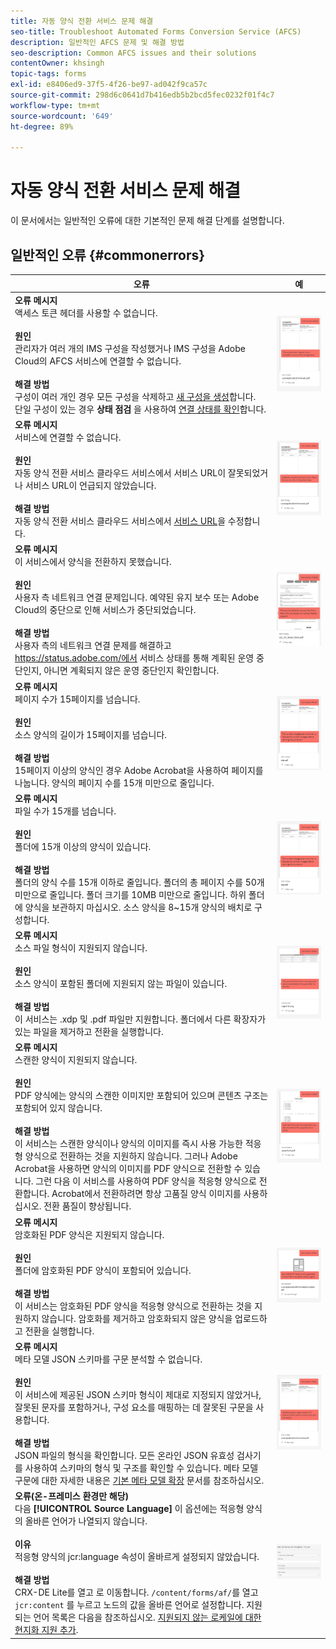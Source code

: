 ```yaml
---
title: 자동 양식 전환 서비스 문제 해결
seo-title: Troubleshoot Automated Forms Conversion Service (AFCS)
description: 일반적인 AFCS 문제 및 해결 방법
seo-description: Common AFCS issues and their solutions
contentOwner: khsingh
topic-tags: forms
exl-id: e8406ed9-37f5-4f26-be97-ad042f9ca57c
source-git-commit: 298d6c0641d7b416edb5b2bcd5fec0232f01f4c7
workflow-type: tm+mt
source-wordcount: '649'
ht-degree: 89%

---
```


# 자동 양식 전환 서비스 문제 해결

이 문서에서는 일반적인 오류에 대한 기본적인 문제 해결 단계를 설명합니다.

<!--The article provides information on installation, configuration and administration issues that may arise in an Automated Forms Conversion Service production environment. -->

## 일반적인 오류 {#commonerrors}

| 오류 | 예 |
|--- |--- |
| **오류 메시지** <br> 액세스 토큰 헤더를 사용할 수 없습니다. <br><br> **원인** <br> 관리자가 여러 개의 IMS 구성을 작성했거나 IMS 구성을 Adobe Cloud의 AFCS 서비스에 연결할 수 없습니다. <br><br>**해결 방법** <br> 구성이 여러 개인 경우 모든 구성을 삭제하고 [새 구성을 생성](configure-service.md#obtainpubliccertificates)합니다. <br> 단일 구성이 있는 경우 **상태 점검** 을 사용하여 [연결 상태를 확인](configure-service.md#createintegrationoption)합니다. | ![액세스 토큰 헤더를 사용할 수 없습니다](assets/invalid-ims-configurations.png) |
| **오류 메시지** <br> 서비스에 연결할 수 없습니다.  <br><br>**원인** <br> 자동 양식 전환 서비스 클라우드 서비스에서 서비스 URL이 잘못되었거나 서비스 URL이 언급되지 않았습니다. <br><br>**해결 방법** <br> 자동 양식 전환 서비스 클라우드 서비스에서 [서비스 URL](configure-service.md#configure-the-cloud-service)을 수정합니다. | ![서비스에 연결할 수 없습니다.](assets/wrong-service-url-configured.png) |
| **오류 메시지** <br> 이 서비스에서 양식을 전환하지 못했습니다.  <br><br>**원인** <br> 사용자 측 네트워크 연결 문제입니다. 예약된 유지 보수 또는 Adobe Cloud의 중단으로 인해 서비스가 중단되었습니다. <br><br>**해결 방법** <br> 사용자 측의 네트워크 연결 문제를 해결하고 https://status.adobe.com/에서 서비스 상태를 통해 계획된 운영 중단인지, 아니면 계획되지 않은 운영 중단인지 확인합니다. | ![서비스에 연결할 수 없습니다.](assets/conversion-failure.png) |
| **오류 메시지** <br> 페이지 수가 15페이지를 넘습니다.  <br><br>**원인** <br> 소스 양식의 길이가 15페이지를 넘습니다.  <br><br>**해결 방법** <br> 15페이지 이상의 양식인 경우 Adobe Acrobat을 사용하여 페이지를 나눕니다. 양식의 페이지 수를 15개 미만으로 줄입니다. | ![서비스에 연결할 수 없습니다.](assets/number-of-pages.png) |
| **오류 메시지** <br> 파일 수가 15개를 넘습니다.  <br><br>**원인** <br>  폴더에 15개 이상의 양식이 있습니다. <br><br>**해결 방법** <br> 폴더의 양식 수를 15개 이하로 줄입니다. 폴더의 총 페이지 수를 50개 미만으로 줄입니다. 폴더 크기를 10MB 미만으로 줄입니다. 하위 폴더에 양식을 보관하지 마십시오. 소스 양식을 8~15개 양식의 배치로 구성합니다. | ![서비스에 연결할 수 없습니다.](assets/number-of-pages.png) |
| **오류 메시지** <br> 소스 파일 형식이 지원되지 않습니다.  <br><br>**원인** <br> 소스 양식이 포함된 폴더에 지원되지 않는 파일이 있습니다. <br><br>**해결 방법** <br> 이 서비스는 .xdp 및 .pdf 파일만 지원합니다. 폴더에서 다른 확장자가 있는 파일을 제거하고 전환을 실행합니다. | ![서비스에 연결할 수 없습니다.](assets/unsupported-file-formats.png) |
| **오류 메시지** <br> 스캔한 양식이 지원되지 않습니다.  <br><br>**원인** <br> PDF 양식에는 양식의 스캔한 이미지만 포함되어 있으며 콘텐츠 구조는 포함되어 있지 않습니다. <br><br>**해결 방법** <br> 이 서비스는 스캔한 양식이나 양식의 이미지를 즉시 사용 가능한 적응형 양식으로 전환하는 것을 지원하지 않습니다. 그러나 Adobe Acrobat을 사용하면 양식의 이미지를 PDF 양식으로 전환할 수 있습니다. 그런 다음 이 서비스를 사용하여 PDF 양식을 적응형 양식으로 전환합니다. Acrobat에서 전환하려면 항상 고품질 양식 이미지를 사용하십시오. 전환 품질이 향상됩니다. | ![서비스에 연결할 수 없습니다.](assets/scanned-forms-error.png) |
| **오류 메시지**<br> 암호화된 PDF 양식은 지원되지 않습니다.  <br><br>**원인** <br> 폴더에 암호화된 PDF 양식이 포함되어 있습니다. <br><br>**해결 방법** <br> 이 서비스는 암호화된 PDF 양식을 적응형 양식으로 전환하는 것을 지원하지 않습니다. 암호화를 제거하고 암호화되지 않은 양식을 업로드하고 전환을 실행합니다. | ![서비스에 연결할 수 없습니다.](assets/secured-pdf-form.png) |
| **오류 메시지** <br> 메타 모델 JSON 스키마를 구문 분석할 수 없습니다.  <br><br>**원인** <br> 이 서비스에 제공된 JSON 스키마 형식이 제대로 지정되지 않았거나, 잘못된 문자를 포함하거나, 구성 요소를 매핑하는 데 잘못된 구문을 사용합니다.  <br><br>**해결 방법** <br> JSON 파일의 형식을 확인합니다. 모든 온라인 JSON 유효성 검사기를 사용하여 스키마의 형식 및 구조를 확인할 수 있습니다. 메타 모델 구문에 대한 자세한 내용은 [기본 메타 모델 확장](extending-the-default-meta-model.md) 문서를 참조하십시오. | ![서비스에 연결할 수 없습니다.](assets/invalid-meta-model-schema.png) |
| **오류(온-프레미스 환경만 해당)** <br> 다음 **[!UICONTROL Source Language]** 이 옵션에는 적응형 양식의 올바른 언어가 나열되지 않습니다. <br><br>**이유** <br> 적응형 양식의 jcr:language 속성이 올바르게 설정되지 않았습니다.  <br><br>**해결 방법** <br> CRX-DE Lite를 열고 로 이동합니다. `/content/forms/af/`를 열고 `jcr:content` 를 누르고 노드의 값을 올바른 언어로 설정합니다. 지원되는 언어 목록은 다음을 참조하십시오. [지원되지 않는 로케일에 대한 현지화 지원 추가](https://experienceleague.adobe.com/docs/experience-manager-65/forms/manage-administer-aem-forms/supporting-new-language-localization.html#add-localization-support-for-non-supported-locales). | ![서비스에 연결할 수 없습니다.](assets/aem-forms-translation-project-language-unavailable.png) |

<!--

<table>
<thead>
<tr>
<th>Error</th>
<th>Example</th>
</tr>
</thead>
<tbody>
<tr>
<td><strong>Error Message</strong> <p> The access token header is not available. </p><br><strong>Reason</strong> <br> An administrator has created multiple IMS configurations or IMS configuration is not able to reach AFCS service on Adobe Cloud. <br><br><strong>Resolution</strong> <br> If there are multiple configurations, delete all the configurations and <a href="configure-service.md#obtainpubliccertificates">create a new configuration</a>. <br> If there is a single configuration, use <strong> Health Check </strong> to <a href="configure-service.md#createintegrationoption">check connectivity</a>.</td>
<td><img alt="The access token header is not available" src="assets/invalid-ims-configuration.png" /></td>
</tr>
<tr>
<td><strong>Error Message</strong> <br> Unable to connect to the service.  <br><br><strong>Reason</strong> <br> Incorrect service URL or no service URL is mentioned in Automated Forms Conversion Service cloud services. <br><br><strong>Resolution</strong> <br> Correct <a href="configure-service.md#configure-the-cloud-service">Service URL</a> in Automated Forms Conversion Service Cloud services.</td>
<td><img alt="Unable to connect to the service." src="assets/wrong-endpoint-configured.png" /></td>
</tr>
<tr>
<td><strong>Error Message</strong> <br> The service failed to convert the form.  <br><br><strong>Reason</strong> <br> Network connectivity issues at your end, the service is down due to scheduled maintenance, or outage on Adobe Cloud. <br><br><strong>Resolution</strong> <br> Resolve network connectivity issues at your end and check the status of the service on <a href="https://status.adobe.com/">https://status.adobe.com/</a> for a planned or unplanned outage.</td>
<td><img alt="The service failed to convert the form." src="assets/service-failure.png" /></td>
</tr>
<tr>
<td><strong>Error Message</strong> <br> The number of pages is more than 15.  <br><br><strong>Reason</strong> <br> The source form is more than 15 pages long.  <br><br><strong>Resolution</strong> <br> Use Adobe Acrobat to split forms with more than 15 pages. Bring the number of pages in a form to less than 15.</td>
<td><img alt="The number of pages is more than 15." src="assets/number-of-pages.png" /></td>
</tr>
<tr>
<td><strong>Error Message</strong> <br> The number of files is more than 15.  <br><br><strong>Reason</strong> <br>  The folder contains more than 15 forms. <br><br><strong>Resolution</strong> <br> Bring the number of forms in a folder to less than or equal to 15. Bring the total number of pages in a folder less than 50. Bring the size of the folder to less than 10 MB. Do not keep forms in a sub-folder. Organize source forms into a batch of 8-15 forms.</td>
<td><img alt="The number of files is more than 15." src="assets/number-of-pages.png" /></td>
</tr>
<tr>
<td><strong>Error Message</strong> <br> The source file format is not supported.  <br><br><strong>Reason</strong> <br> The folder containing source forms have some unsupported files. <br><br><strong>Resolution</strong> <br> The service supports only .xdp and .pdf files. Remove files with any other extension from the folder and run the conversion.</td>
<td><img alt="The source file format is not supported." src="assets/unsupported-file-formats.png" /></td>
</tr>
<tr>
<td><strong>Error Message</strong> <br> Scanned forms are not supported.  <br><br><strong>Reason</strong> <br> The PDF form contains only scanned images of the form and contains no content structure. <br><br><strong>Resolution</strong> <br> The service does not support converting scanned forms or an image of a form to an adaptive out-of-the-box. However, you use Adobe Acrobat to convert the image of a form to a PDF Form. Then, use the service to convert the PDF Form to an adaptive form. Always use a high-quality image of the form for conversion in Acrobat. It improves the quality of the conversion.</td>
<td><img alt="Scanned forms are not supported." src="assets/scanned-forms-error.png" /></td>
</tr>
<tr>
<td><strong>Error Message</strong> <br> Encrypted PDF form is not supported.  <br><br><strong>Reason</strong> <br> The folder contains encrypted PDF forms. <br><br><strong>Resolution</strong> <br> The service does not support converting an encrypted PDF form to an adaptive form. Remove the encryption, upload the non-encrypted form, and run the conversion.</td>
<td><img alt="Encrypted PDF form is not supported." src="assets/secured-pdf-form.png" /></td>
</tr>
<tr>
<td><strong>Error Message</strong> <br> Unable to parse meta-model JSON schema.  <br><br><strong>Reason</strong> <br> The JSON schema supplied to the service is not properly formatted, contains invalid characters, or uses invalid syntax to map components.  <br><br><strong>Resolution</strong> <br> Check the formatting of the JSON file. You can use any online JSON validator to check the formatting and structure of the schema. See, <a href="extending-the-default-meta-model.md">Extend the default meta-model</a> article for information on meta-model syntax.</td>
<td><img alt="Unable to parse meta-model JSON schema" src="assets/invalid-meta-model-schema.png" /></td>
</tr>
</tbody>
</table>
-->
